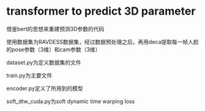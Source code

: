 # transformer to predict 3D parameter
借鉴bert的思想来重建预测3D参数的代码

使用数据集为RAVDESS数据集，经过数据预处理之后，再用deca提取每一帧人脸的pose参数（3维）和cam参数（3维）

dataset.py为定义数据集的文件

train.py为主要文件

encoder.py定义了所用到的模型

soft_dtw_cuda.py为soft dynamic time warping loss

